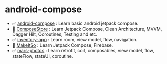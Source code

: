 # android-compose 

- ✅ [android-compose](https://github.com/mrgsrylm/kotlin-sandbox/tree/main/android-compose/android-compose) :
    Learn basic android jetpack compose.
- 🚧 [ComposeStore](https://github.com/mrgsrylm/kotlin-sandbox/tree/main/android-compose/ComposeStore) :
    Learn Jetpack Compose, Clean Architecture, MVVM, Dagger Hilt, Coroutines, Testing and etc.
- ✅ [inventory-app](https://github.com/mrgsrylm/kotlin-sandbox/tree/main/android-compose/inventory-app) :
    Learn room, view model, flow, navigation.
- 🚧 [MakeItSo](https://github.com/mrgsrylm/kotlin-sandbox/tree/main/android-compose/MakeItSo) :
    Learn Jetpack Compose, Firebase.
- ✅ [mars-photos](https://github.com/mrgsrylm/kotlin-sandbox/tree/main/android-compose/mars-photo) :
    Learn retrofit, coil,  composables, view model, flow, stateFlow, stateUI, coroutine.
